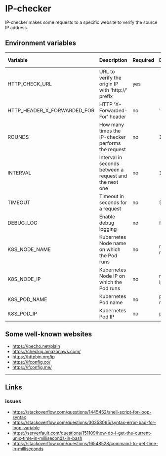 
# IP-checker

IP-checker makes some requests to a specific website to verify the source IP address.

## Environment variables

| Variable                    | Description                                            | Required | Default   | Available values |
|:----------------------------|:-------------------------------------------------------|:---------|:----------|:-----------------|
| HTTP_CHECK_URL              | URL to verify the origin IP with 'http://' prefix      | yes      |           |                  |
| HTTP_HEADER_X_FORWARDED_FOR | HTTP 'X-Forwarded-For' header                          | no       | ''        |                  |
| ROUNDS                      | How many times the IP-checker performs the request     | no       | 1000      |                  |
| INTERVAL                    | Interval in seconds between a request and the next one | no       | 1         |                  |
| TIMEOUT                     | Timeout in seconds for a request                       | no       | 5         |                  |
| DEBUG_LOG                   | Enable debug logging                                   | no       | false     | true, false      |
| K8S_NODE_NAME               | Kubernetes Node name on which the Pod runs             | no       | node-name |                  |
| K8S_NODE_IP                 | Kubernetes Node IP on which the Pod runs               | no       | node-ip   |                  |
| K8S_POD_NAME                | Kubernetes Pod name                                    | no       | pod-name  |                  |
| K8S_POD_IP                  | Kubernetes Pod IP                                      | no       | pod-ip    |                  |

## Some well-known websites

- https://ipecho.net/plain
- https://checkip.amazonaws.com/
- https://httpbin.org/ip
- https://ifconfig.co/
- https://ifconfig.me/

---

## Links

### issues

- https://stackoverflow.com/questions/1445452/shell-script-for-loop-syntax
- https://stackoverflow.com/questions/30358065/syntax-error-bad-for-loop-variable
- https://serverfault.com/questions/151109/how-do-i-get-the-current-unix-time-in-milliseconds-in-bash
- https://stackoverflow.com/questions/16548528/command-to-get-time-in-milliseconds
